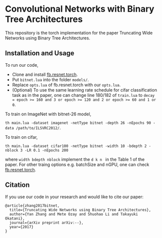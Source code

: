# Convolutional Networks with Binary Tree Architectures

This repository is the torch implementation for the paper Truncating Wide Networks using Binary Tree Architectures.

## Installation and Usage

To run our code,

- Clone and install [fb.resnet.torch](https://github.com/facebook/fb.resnet.torch).
- Put ```bitnet.lua``` into the folder ```models/```.
- Replace ```opts.lua``` of fb.resnet.torch with our ```opts.lua```.
- (Optional) To use the same learning rate schedule for cifar classification task as in the paper, one can change line 180/182 of ```train.lua``` to ```decay = epoch >= 160 and 3 or epoch >= 120 and 2 or epoch >= 60 and 1 or 0```.

To train on ImageNet with bitnet-26 model,

```th main.lua -dataset imagenet -netType bitnet -depth 26 -nEpochs 90 -data /path/to/ILSVRC2012/```.
 
To train on cifar,

```th main.lua -dataset cifar100 -netType bitnet -width 10 -bdepth 2 -nblock 3 -LR 0.1 -nEpochs 200 ```

where ```width bdepth nblock``` implement the ```d k n ``` in the Table 1 of the paper.
 For other traing options e.g. batchSize and nGPU, one can check [fb.resnet.torch](https://github.com/facebook/fb.resnet.torch).


## Citation

If you use our code in your research and would like to cite our paper:

	@article{zhang2017bitnet,
	  title={Truncating Wide Networks using Binary Tree Architectures},
	  author={Yan Zhang and Mete Ozay and Shuohao Li and Takayuki Okatani},
	  journal={arXiv preprint arXiv:--},
	  year={2017}
	}
 

